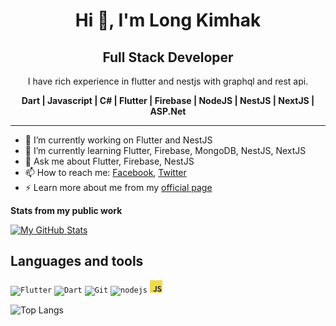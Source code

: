 <h1 align="center">Hi 👋, I'm Long Kimhak</h1>
<h2 align="center">Full Stack Developer</h2>
<p align="center">I have rich experience in flutter and nestjs with graphql and rest api.</p>

<p align="center">
<strong>Dart | Javascript | C# | Flutter | Firebase | NodeJS | NestJS | NextJS | ASP.Net</strong>
</p>

---

- 🔭 I’m currently working on Flutter and NestJS
- 🌱 I’m currently learning Flutter, Firebase, MongoDB, NestJS, NextJS
- 💬 Ask me about Flutter, Firebase, NestJS
- 📫 How to reach me: [Facebook](https://web.facebook.com/mrrhak168), [Twitter](https://twitter.com/mrrhak168)
- ⚡ Learn more about me from my [official page](https://mrrhak.com)


**Stats from my public work**

[![My GitHub Stats](https://github-readme-stats.vercel.app/api/?username=mrrhak&count_private=true&theme=tokyonight&showicons=true)]()

## Languages and tools

<code><img height="20" src="https://avatars.githubusercontent.com/u/14101776?s=20&v=4" alt="Flutter"></code>
<code><img height="20" src="https://avatars.githubusercontent.com/u/1609975?s=20&v=4" alt="Dart"></code>
<code><img height="20" src="https://avatars.githubusercontent.com/u/18133?s=20&v=4" alt="Git"></code>
<code><img height="20" src="https://avatars.githubusercontent.com/u/9950313?s=20&v=4" alt="nodejs"></code>
<code><img height="20" src="https://raw.githubusercontent.com/github/explore/80688e429a7d4ef2fca1e82350fe8e3517d3494d/topics/javascript/javascript.png" alt="javascript"></code>

![Top Langs](https://github-readme-stats.vercel.app/api/top-langs/?username=mrrhak&layout=compact&theme=tokyonight)
